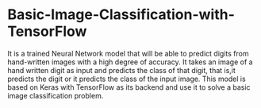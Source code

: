 # Basic-Image-Classification-with-TensorFlow
It is a trained Neural Network model that will be able to predict digits from hand-written images with a high degree of accuracy.
It takes an image of a hand written digit as input and predicts the class of that digit, that is,it predicts the digit or it predicts the class of the input image.
This model is based on Keras with TensorFlow as its backend and use it to solve a basic image classification problem. 
